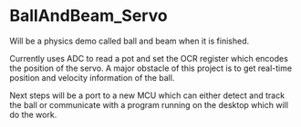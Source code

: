 # BallAndBeam_Servo
Will be a physics demo called ball and beam when it is finished.

Currently uses ADC to read a pot and set the OCR register which encodes the position of the servo.
A major obstacle of this project is to get real-time position and velocity information of the ball.

Next steps will be a port to a new MCU which can either detect and track the ball or communicate with a program running on the desktop which will do the work.

